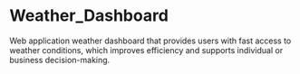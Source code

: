 # Weather_Dashboard
Web application weather dashboard that provides users with fast access to weather conditions, which improves efficiency and supports individual or business decision-making.   
